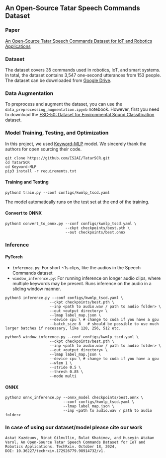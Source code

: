## An Open-Source Tatar Speech Commands Dataset
### Paper
[An Open-Source Tatar Speech Commands Dataset for IoT and Robotics Applications](https://www.techrxiv.org/users/682600/articles/1231801-an-open-source-tatar-speech-commands-dataset-for-iot-and-robotics-applications)

### Dataset 
The dataset covers 35 commands used in robotics, IoT, and smart systems. In total, the dataset contains 3,547 one-second utterances from 153 people. The dataset can be downloaded from [Google Drive](https://drive.google.com/file/d/14jw3FeLCUSxt-lCZAHmYgZGZ1stVTRok/view?usp=sharing).

### Data Augmentation
To preprocess and augment the dataset, you can use the ```data_preprocessing_augmentation.ipynb``` notebook. However, first you need to download the [ESC-50: Dataset for Environmental Sound Classification](https://github.com/karolpiczak/ESC-50) dataset.

### Model Training, Testing, and Optimization
In this project, we used [Keyword-MLP](https://github.com/AI-Research-BD/Keyword-MLP) model. We sincerely thank the authors for open sourcing their code. 

```
git clone https://github.com/IS2AI/TatarSCR.git
cd TatarSCR
cd Keyword-MLP
pip3 install -r requirements.txt
```

#### Training and Testing
```
python3 train.py --conf configs/kwmlp_tscd.yaml
```
The model automatically runs on the test set at the end of the training.  

#### Convert to ONNX 
```
python3 convert_to_onnx.py --conf configs/kwmlp_tscd.yaml \
                           --ckpt checkpoints/best.pth \
                           --out checkpoints/best.onnx
```
### Inference

#### PyTorch 
- `inference.py`: For short ~1s clips, like the audios in the Speech Commands dataset
- `window_inference.py`: For running inference on longer audio clips, where multiple keywords may be present. Runs inference on the audio in a sliding window manner.

```
python3 inference.py --conf configs/kwmlp_tscd.yaml \
                    --ckpt checkpoints/best.pth \
                    --inp <path to audio.wav / path to audio folder> \
                    --out <output directory> \
                    --lmap label_map.json \
                    --device cpu \ # change to cuda if you have a gpu
                    --batch_size 8   # should be possible to use much larger batches if necessary, like 128, 256, 512 etc.

python3 window_inference.py --conf configs/kwmlp_tscd.yaml \
                    --ckpt checkpoints/best.pth \
                    --inp <path to audio.wav / path to audio folder> \
                    --out <output directory> \
                    --lmap label_map.json \
                    --device cpu \ # change to cuda if you have a gpu
                    --wlen 1 \
                    --stride 0.5 \
                    --thresh 0.85 \
                    --mode multi
```
#### ONNX 
```
python3 onnx_inference.py --onnx_model checkpoints/best.onnx \
                          --conf configs/kwmlp_tscd.yaml \
                          --lmap label_map.json \
                          --inp <path to audio.wav / path to audio folder>
```
### In case of using our dataset/model please cite our work
```
Askat Kuzdeuov, Rinat Gilmullin, Bulat Khakimov, and Huseyin Atakan Varol. An Open-Source Tatar Speech Commands Dataset for IoT and Robotics Applications. TechRxiv. October 18, 2024,
DOI: 10.36227/techrxiv.172926779.98914732/v1.
```
